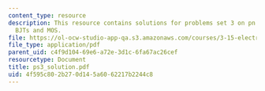 ```yaml
---
content_type: resource
description: This resource contains solutions for problems set 3 on pn junctions,
  BJTs and MOS.
file: https://ol-ocw-studio-app-qa.s3.amazonaws.com/courses/3-15-electrical-optical-magnetic-materials-and-devices-fall-2006/4f595c802b270d145a6062217b2244c8_ps3_solution.pdf
file_type: application/pdf
parent_uid: c4f9d104-69e6-a72e-3d1c-6fa67ac26cef
resourcetype: Document
title: ps3_solution.pdf
uid: 4f595c80-2b27-0d14-5a60-62217b2244c8
---
```


